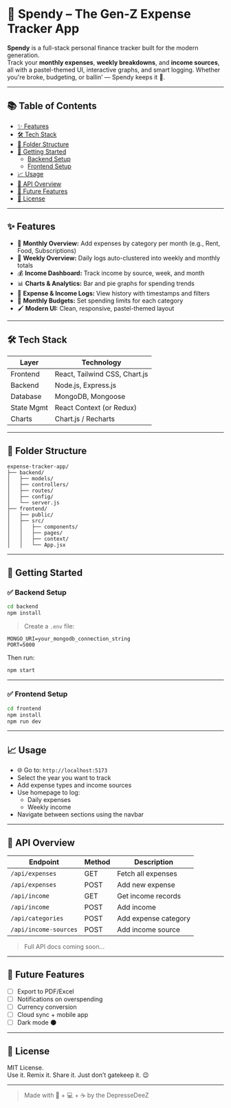 # 💸 Spendy – The Gen-Z Expense Tracker App

**Spendy** is a full-stack personal finance tracker built for the modern generation.  
Track your **monthly expenses**, **weekly breakdowns**, and **income sources**, all with a pastel-themed UI, interactive graphs, and smart logging. Whether you're broke, budgeting, or ballin’ — Spendy keeps it 💯.

---

## 📚 Table of Contents

- [✨ Features](#-features)
- [🛠 Tech Stack](#-tech-stack)
- [📁 Folder Structure](#-folder-structure)
- [🚀 Getting Started](#-getting-started)
  - [Backend Setup](#backend-setup)
  - [Frontend Setup](#frontend-setup)
- [📈 Usage](#-usage)
- [🔌 API Overview](#-api-overview)
- [🧠 Future Features](#-future-features)
- [📄 License](#-license)

---

## ✨ Features

- 📅 **Monthly Overview:** Add expenses by category per month (e.g., Rent, Food, Subscriptions)
- 📆 **Weekly Overview:** Daily logs auto-clustered into weekly and monthly totals
- 💰 **Income Dashboard:** Track income by source, week, and month
- 📊 **Charts & Analytics:** Bar and pie graphs for spending trends
- 🧾 **Expense & Income Logs:** View history with timestamps and filters
- 🎯 **Monthly Budgets:** Set spending limits for each category
- 🖌️ **Modern UI:** Clean, responsive, pastel-themed layout

---

## 🛠 Tech Stack

| Layer        | Technology                     |
|--------------|-------------------------------|
| Frontend     | React, Tailwind CSS, Chart.js |
| Backend      | Node.js, Express.js           |
| Database     | MongoDB, Mongoose             |
| State Mgmt   | React Context (or Redux)      |
| Charts       | Chart.js / Recharts           |

---

## 📁 Folder Structure

```
expense-tracker-app/
├── backend/
│   ├── models/
│   ├── controllers/
│   ├── routes/
│   ├── config/
│   └── server.js
├── frontend/
│   ├── public/
│   ├── src/
│   │   ├── components/
│   │   ├── pages/
│   │   ├── context/
│   │   └── App.jsx
```

---

## 🚀 Getting Started

### ✅ Backend Setup

```bash
cd backend
npm install
```

> Create a `.env` file:
```env
MONGO_URI=your_mongodb_connection_string
PORT=5000
```

Then run:
```bash
npm start
```

---

### ✅ Frontend Setup

```bash
cd frontend
npm install
npm run dev
```

---

## 📈 Usage

- 🌐 Go to: `http://localhost:5173`
- Select the year you want to track
- Add expense types and income sources
- Use homepage to log:
  - Daily expenses
  - Weekly income
- Navigate between sections using the navbar

---

## 🔌 API Overview

| Endpoint                  | Method | Description              |
|---------------------------|--------|--------------------------|
| `/api/expenses`           | GET    | Fetch all expenses       |
| `/api/expenses`           | POST   | Add new expense          |
| `/api/income`             | GET    | Get income records       |
| `/api/income`             | POST   | Add income               |
| `/api/categories`         | POST   | Add expense category     |
| `/api/income-sources`     | POST   | Add income source        |

> Full API docs coming soon...

---

## 🧠 Future Features

- [ ] Export to PDF/Excel
- [ ] Notifications on overspending
- [ ] Currency conversion
- [ ] Cloud sync + mobile app
- [ ] Dark mode 🌑

---

## 📄 License

MIT License.  
Use it. Remix it. Share it. Just don’t gatekeep it. 😉

---

> Made with 🧠 + 💻 + ☕ by the DepresseDeeZ
